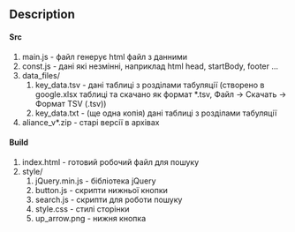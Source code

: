 ## Description

#### Src
1. main.js - файл генерує html файл з данними
2. const.js - дані які незмінні, наприклад html head, startBody, footer ...
3. data_files/
    1. key_data.tsv - дані таблиці з розділами табуляції 
        (створено в google.xlsx таблиці та скачано як формат *.tsv,
        Файл -> Скачать -> Формат TSV (.tsv))
    2. key_data.txt - (ще одна копія) дані таблиці з розділами табуляції
4. aliance_v*.zip - старі версії в архівах

#### Build
1. index.html - готовий робочий файл для пошуку
2. style/
    1. jQuery.min.js - бібліотека jQuery
    2. button.js - скрипти нижньої кнопки
    3. search.js - скрипти для роботи пошуку
    4. style.css - стилі сторінки
    5. up_arrow.png - нижня кнопка
